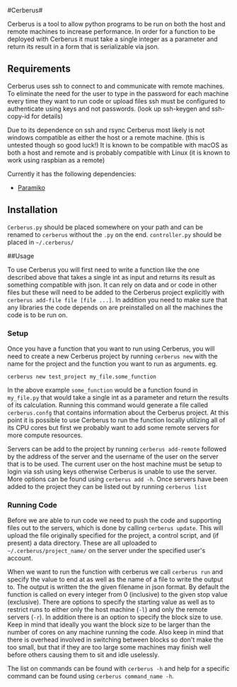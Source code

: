 #Cerberus#

Cerberus is a tool to allow python programs to be run on both the host and remote machines to increase performance.  In order for a function to be deployed with Cerberus it must take a single integer as a parameter and return its result in a form that is serializable via json.

## Requirements
Cerberus uses ssh to connect to and communicate with remote machines.  To eliminate the need for the user to type in the password for each machine every time they want to run code or upload files ssh must be configured to authenticate using keys and not passwords.  (look up ssh-keygen and ssh-copy-id for details)

Due to its dependence on ssh and rsync Cerberus most likely is not windows compatible as either the host or a remote machine.  (this is untested though so good luck!)  It is known to be compatible with macOS as both a host and remote and is probably compatible with Linux (it is known to work using raspbian as a remote)

Currently it has the following dependencies:

- [Paramiko](http://www.paramiko.org/)

## Installation
`Cerberus.py` should be placed somewhere on your path and can be renamed to `cerberus` without the `.py` on the end.  `controller.py` should be placed in `~/.cerberus/`

##Usage

To use Cerberus you will first need to write a function like the one described above that takes a single int as input and returns its result as something compatible with json.  It can rely on data and or code in other files but these will need to be added to the Cerberus project explicitly with `cerberus add-file file [file ...]`.  In addition you need to make sure that any libraries the code depends on are preinstalled on all the machines the code is to be run on.

### Setup
Once you have a function that you want to run using Cerberus, you will need to create a new Cerberus project by running `cerberus new` with the name for the project and the function you want to run as arguments. eg.
```
cerberus new test_project my_file.some_function
```
In the above example `some_function` would be a function found in `my_file.py` that would take a single int as a parameter and return the results of its calculation.  Running this command would generate a file called `cerberus.confg` that contains information about the Cerberus project.  At this point it is possible to use Cerberus to run the function locally utilizing all of its CPU cores but first we probably want to add some remote servers for more compute resources.

Servers can be add to the project by running `cerberus add-remote` followed by the address of the server and the username of the user on the server that is to be used.  The current user on the host machine must be setup to login via ssh using keys otherwise Cerberus is unable to use the server.  More options can be found using `cerberus add -h`.  Once servers have been added to the project they can be listed out by running `cerberus list`

### Running Code

Before we are able to run code we need to push the code and supporting files out to the servers, which is done by calling `cerberus update`.  This will upload the file originally specified for the project, a control script, and (if present) a data directory.  These are all uploaded to `~/.cerberus/project_name/` on the server under the specified user's account.

When we want to run the function with cerberus we call `cerberus run` and specify the value to end at as well as the name of a file to write the output to.  The output is written the the given filename in json format.  By default the function is called on every integer from 0 (inclusive) to the given stop value (exclusive).  There are options to specify the starting value as well as to restrict runs to either only the host machine (`-l`) and only the remote servers (`-r`).  In addition there is an option to specify the block size to use.  Keep in mind that ideally you want the block size to be larger than the number of cores on any machine running the code.  Also keep in mind that there is overhead involved in switching between blocks so don't make the too small, but that if they are too large some machines may finish well before others causing them to sit and idle uselessly.

The list on commands can be found with `cerberus -h` and help for a specific command can be found using `cerberus command_name -h`.
